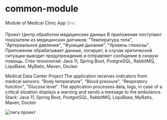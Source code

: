 # common-module
Module of Medical Clinic App 🩺📈

Проект Центр обработки медицинских данных
В приложение поступают показатели из медицинских датчиков: "Температура тела", "Артериальное давление", 
"Функция дыхания", "Уровень глюкозы". Приложение обрабатывает данные, логирует, в случае критической ситуации
выводит предупреждение и отправляет сообщение в скорую помощь.
Стек технологий: Java 11, Spring Boot, PostgreSQL, RabbitMQ, LiquiBase, MyBatis, Maven, Docker

Medical Data Center Project
The application receives indicators from medical sensors: "Body temperature", "Blood pressure", 
"Respiratory function", "Glucose level". The application processes data, logs, in case of a critical situation
displays a warning and sends a message to the ambulance.
Stack: Java 11, Spring Boot, PostgreSQL, RabbitMQ, LiquiBase, MyBatis, Maven, Docker

![лига проект](https://user-images.githubusercontent.com/64979862/168281432-b8e2bca4-12e1-4c59-a468-40b93fb10730.jpg)

